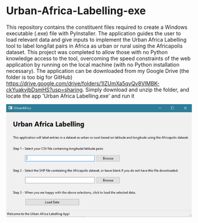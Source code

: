 # Urban-Africa-Labelling-exe

This repository contains the constituent files required to create a Windows executable (.exe) file with PyInstaller. The application guides the user to load relevant data and give inputs to implement the Urban Africa Labelling tool to label long/lat pairs in Africa as urban or rural using the Africapolis dataset. This project was completed to allow those with no Python knowledge access to the tool, overcoming the speed constraints of the web application by running on the local machine (with no Python installation necessary). The application can be downloaded from my Google Drive (the folder is too big for GitHub) https://drive.google.com/drive/folders/1IZUmXa5qvQv8VIMBK-ckYuakvjbDsmHS?usp=sharing. Simply download and unzip the folder, and locate the app 'Urban Africa Labelling.exe' and run it

![snip](UrbAL-app-snip.PNG)
